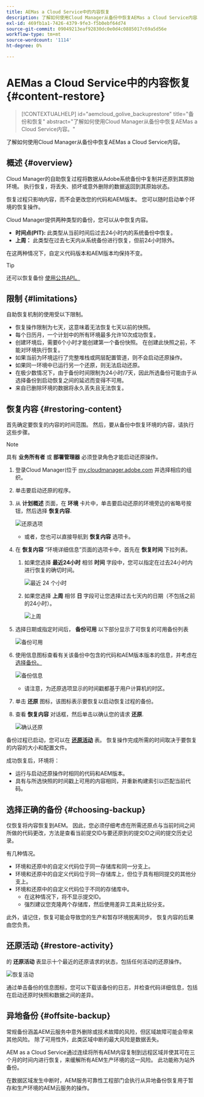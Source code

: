 ```yaml
---
title: AEMas a Cloud Service中的内容恢复
description: 了解如何使用Cloud Manager从备份中恢复AEMas a Cloud Service内容。
exl-id: 469fb1a1-7426-4379-9fe3-f5b0ebf64d74
source-git-commit: 09049213eaf92830dc0e0d4c0885017c69a5d56e
workflow-type: tm+mt
source-wordcount: '1114'
ht-degree: 0%

---
```



# AEMas a Cloud Service中的内容恢复 {#content-restore}

>[!CONTEXTUALHELP]
>id="aemcloud_golive_backuprestore"
>title="备份和恢复"
>abstract="了解如何使用Cloud Manager从备份中恢复AEMas a Cloud Service内容。"

了解如何使用Cloud Manager从备份中恢复AEMas a Cloud Service内容。

## 概述 {#overview}

Cloud Manager的自助恢复过程将数据从Adobe系统备份中复制并还原到其原始环境。 执行恢复，将丢失、损坏或意外删除的数据返回到其原始状态。

恢复过程只影响内容，而不会更改您的代码和AEM版本。 您可以随时启动单个环境的恢复操作。

Cloud Manager提供两种类型的备份，您可以从中恢复内容。

* **时间点(PIT):** 此类型从当前时间后过去24小时内的系统备份中恢复。
* **上周：** 此类型在过去七天内从系统备份进行恢复，但前24小时除外。

在这两种情况下，自定义代码版本和AEM版本均保持不变。

>[!TIP]
>
>还可以恢复备份 [使用公共API。](https://developer.adobe.com/experience-cloud/cloud-manager/reference/api/)

## 限制 {#limitations}

自助恢复机制的使用受以下限制。

* 恢复操作限制为七天，这意味着无法恢复七天以前的快照。
* 每个日历月，一个计划中的所有环境最多允许10次成功恢复。
* 创建环境后，需要6个小时才能创建第一个备份快照。 在创建此快照之前，不能对环境执行恢复。
* 如果当前为环境运行了完整堆栈或网层配置管道，则不会启动还原操作。
* 如果同一环境中已运行另一个还原，则无法启动还原。
* 在极少数情况下，由于备份时间限制为24小时/7天，因此所选备份可能由于从选择备份到启动恢复之间的延迟而变得不可用。
* 来自已删除环境的数据将永久丢失且无法恢复。

## 恢复内容 {#restoring-content}

首先确定要恢复的内容的时间范围。 然后，要从备份中恢复环境的内容，请执行这些步骤。

>[!NOTE]
>
>具有 **业务所有者** 或 **部署管理器** 必须登录角色才能启动还原操作。

1. 登录Cloud Manager(位于 [my.cloudmanager.adobe.com](https://my.cloudmanager.adobe.com/) 并选择相应的组织。

1. 单击要启动还原的程序。

1. 从 **计划概述** 页面，在 **环境** 卡片中，单击要启动还原的环境旁边的省略号按钮，然后选择 **恢复内容**.

   ![还原选项](assets/backup-option.png)

   * 或者，您也可以直接导航到 **恢复内容** 选项卡。

1. 在 **恢复内容** “环境详细信息”页面的选项卡中，首先在 **恢复时间** 下拉列表。

   1. 如果您选择 **最近24小时** 相邻 **时间** 字段中，您可以指定在过去24小时内进行恢复的确切时间。

      ![最近 24 个小时](assets/backup-time.png)

   1. 如果您选择 **上周** 相邻 **日** 字段可让您选择过去七天内的日期（不包括之前的24小时）。

      ![上周](assets/backup-date.png)

1. 选择日期或指定时间后， **备份可用** 以下部分显示了可恢复的可用备份列表

   ![备份可用](assets/backup-available.png)

1. 使用信息图标查看有关该备份中包含的代码和AEM版本版本的信息，并考虑在 [选择备份。](#choosing-the-right-backup)

   ![备份信息](assets/backup-info.png)

   * 请注意，为还原选项显示的时间戳都基于用户计算机的时区。

1. 单击 **还原** 图标，该图标表示要恢复以启动恢复过程的备份。

1. 查看 **恢复内容** 对话框，然后单击以确认您的请求 **还原**.

   ![确认还原](assets/backup-restore.png)

备份过程已启动，您可以在 **[还原活动](#restore-activity)** 表。 恢复操作完成所需的时间取决于要恢复的内容的大小和配置文件。

成功恢复后，环境将：

* 运行与启动还原操作时相同的代码和AEM版本。
* 具有与所选快照的时间戳上可用的内容相同，并重新构建索引以匹配当前代码。

## 选择正确的备份 {#choosing-backup}

仅恢复将内容恢复到AEM。 因此，您必须仔细考虑在所需还原点与当前时间之间所做的代码更改，方法是查看当前提交ID与要还原到的提交ID之间的提交历史记录。

有几种情况。

* 环境和还原中的自定义代码位于同一存储库和同一分支上。
* 环境和还原中的自定义代码位于同一存储库上，但位于具有相同提交的其他分支上。
* 环境和还原中的自定义代码位于不同的存储库中。
   * 在这种情况下，将不显示提交ID。
   * 强烈建议您克隆两个存储库，然后使用差异工具来比较分支。

此外，请记住，恢复可能会导致您的生产和暂存环境脱离同步。 恢复内容的后果由您负责。

## 还原活动 {#restore-activity}

的 **还原活动** 表显示十个最近的还原请求的状态，包括任何活动的还原操作。

![恢复活动](assets/backup-activity.png)

通过单击备份的信息图标，您可以下载该备份的日志，并检查代码详细信息，包括在启动还原时快照和数据之间的差异。

## 异地备份 {#offsite-backup}

常规备份涵盖AEM云服务中意外删除或技术故障的风险，但区域故障可能会带来其他风险。 除了可用性外，此类区域中断的最大风险是数据丢失。

AEM as a Cloud Service通过连续将所有AEM内容复制到远程区域并使其可在三个月的时间内进行恢复，来缓解所有AEM生产环境的这一风险。 此功能称为站外备份。

在数据区域发生中断时，AEM服务可靠性工程部门会执行从异地备份恢复用于暂存和生产环境的AEM云服务的操作。
